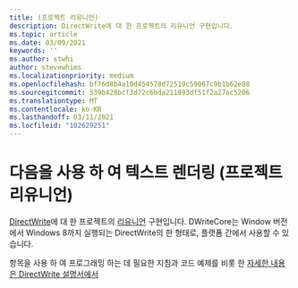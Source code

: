 ```yaml
---
title: (프로젝트 리유니언)
description: DirectWrite에 대 한 프로젝트의 리유니언 구현입니다.
ms.topic: article
ms.date: 03/09/2021
keywords: ''
ms.author: stwhi
author: stevewhims
ms.localizationpriority: medium
ms.openlocfilehash: bf76d8b4a10d454578d72519c59067c9b1b62e08
ms.sourcegitcommit: 539b428bcf3d72c6bda211893df51f2a27ac5206
ms.translationtype: MT
ms.contentlocale: ko-KR
ms.lasthandoff: 03/11/2021
ms.locfileid: "102629251"
---
```

# <a name="render-text-with-dwritecore-project-reunion"></a>다음을 사용 하 여 텍스트 렌더링 (프로젝트 리유니언)

[DirectWrite](/windows/win32/directwrite/direct-write-portal)에 대 한 프로젝트의 [리유니언](index.md) 구현입니다. DWriteCore는 Window 버전에서 Windows 8까지 실행되는 DirectWrite의 한 형태로, 플랫폼 간에서 사용할 수 있습니다.

항목을 사용 하 여 프로그래밍 하는 데 필요한 지침과 코드 예제를 비롯 한 [자세한 내용은 DirectWrite 설명서에서](/windows/win32/directwrite/dwritecore-overview)

